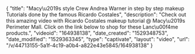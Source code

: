 {
    "title": "Macy\u2019s style Crew Andrea Warner in  step by step makeup Tutorials done by the famous Ricardo Costales",
    "description": "Check out this amazing video with Ricardo Costales makeup tutorial @ Macy\u2019s Perimeter Mall.  Click on the link below to shop for these  Lanc\u00f4me products.",
    "videoid": "164938138",
    "date_created": "1529348753",
    "date_modified": "1529363345",
    "type": "captivate",
    "layout": "video",
    "url": "\/v\/44713155-5a1f-4c19-a0b4-a822e43e5845\/164938138"
}